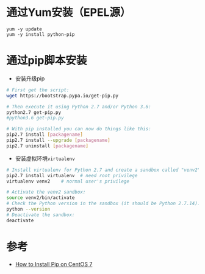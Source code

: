 
# 通过Yum安装（EPEL源）


```
yum -y update
yum -y install python-pip
```

# 通过pip脚本安装

* 安装升级pip

```bash
# First get the script:
wget https://bootstrap.pypa.io/get-pip.py

# Then execute it using Python 2.7 and/or Python 3.6:
python2.7 get-pip.py
#python3.6 get-pip.py

# With pip installed you can now do things like this:
pip2.7 install [packagename]
pip2.7 install --upgrade [packagename]
pip2.7 uninstall [packagename]
```

* 安装虚拟环境`virtualenv`

```bash
# Install virtualenv for Python 2.7 and create a sandbox called "venv2"
pip2.7 install virtualenv  # need root privilege
virtualenv venv2    # normal user's privilege

# Activate the venv2 sandbox:
source venv2/bin/activate
# Check the Python version in the sandbox (it should be Python 2.7.14):
python --version
# Deactivate the sandbox:
deactivate
```

# 参考

* [How to Install Pip on CentOS 7](https://www.liquidweb.com/kb/how-to-install-pip-on-centos-7/)